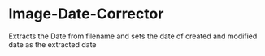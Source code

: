 # Image-Date-Corrector
Extracts the Date from filename and sets the date of created and modified date as the extracted date
